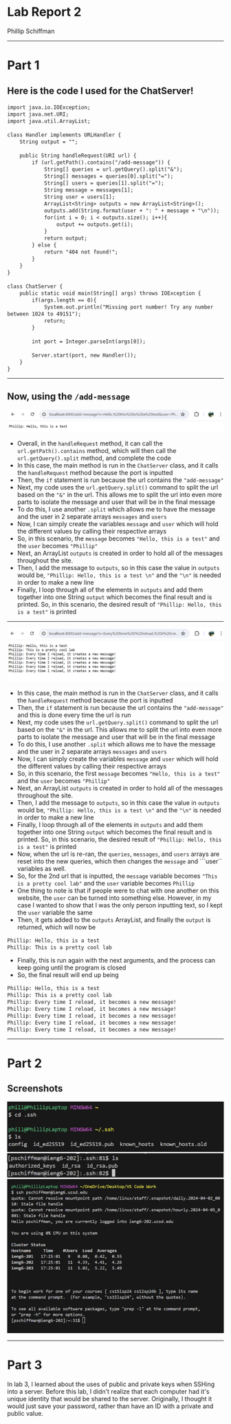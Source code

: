 # Lab Report 2
Phillip Schiffman
***
# Part 1
## Here is the code I used for the ChatServer!
```
import java.io.IOException;
import java.net.URI;
import java.util.ArrayList;

class Handler implements URLHandler {
    String output = "";

    public String handleRequest(URI url) {
        if (url.getPath().contains("/add-message")) {
            String[] queries = url.getQuery().split("&");
            String[] messages = queries[0].split("=");
            String[] users = queries[1].split("=");
            String message = messages[1];
            String user = users[1];
            ArrayList<String> outputs = new ArrayList<String>(); 
            outputs.add(String.format(user + ": " + message + "\n"));
            for(int i = 0; i < outputs.size(); i++){
                output += outputs.get(i);
            }
            return output;
        } else {
            return "404 not found!";
        }
    }
}

class ChatServer {
    public static void main(String[] args) throws IOException {
        if(args.length == 0){
            System.out.println("Missing port number! Try any number between 1024 to 49151");
            return;
        }

        int port = Integer.parseInt(args[0]);

        Server.start(port, new Handler());
    }
}
```
***
## Now, using the ``` /add-message ```

![image](ChatServer1.png)

- Overall, in the ```handleRequest``` method, it can call the ```url.getPath().contains``` method, which will then call the ```url.getQuery().split``` method, and complete the code
- In this case, the main method is run in the ```ChatServer``` class, and it calls the ```handleRequest``` method because the port is inputted
- Then, the ```if``` statement is run because the url contains the ```"add-message"```
- Next, my code uses the ```url.getQuery.split()``` command to split the url based on the ```"&"``` in the url. This allows me to split the url into even more parts to isolate the message and user that will be in the final message
- To do this, I use another ```.split``` which allows me to have the message and the user in 2 separate arrays ```messages``` and ```users```
- Now, I can simply create the variables ```message``` and ```user``` which will hold the different values by calling their respective arrays
- So, in this scenario, the ```message``` becomes ```"Hello, this is a test"``` and the ```user``` becomes ```"Phillip"```
- Next, an ArrayList ```outputs``` is created in order to hold all of the messages throughout the site.
- Then, I add the message to ```outputs```, so in this case the value in ```outputs``` would be, ```"Phillip: Hello, this is a test \n"``` and the ```"\n"``` is needed in order to make a new line
- Finally, I loop through all of the elements in ```outputs``` and add them together into one String ```output``` which becomes the final result and is printed. So, in this scenario, the desired result of ```"Phillip: Hello, this is a test"``` is printed
***
![image](ChatServer2.png)

- In this case, the main method is run in the ```ChatServer``` class, and it calls the ```handleRequest``` method because the port is inputted
- Then, the ```if``` statement is run because the url contains the ```"add-message"``` and this is done every time the url is run
- Next, my code uses the ```url.getQuery.split()``` command to split the url based on the ```"&"``` in the url. This allows me to split the url into even more parts to isolate the message and user that will be in the final message
- To do this, I use another ```.split``` which allows me to have the message and the user in 2 separate arrays ```messages``` and ```users```
- Now, I can simply create the variables ```message``` and ```user``` which will hold the different values by calling their respective arrays
- So, in this scenario, the first ```message``` becomes ```"Hello, this is a test"``` and the ```user``` becomes ```"Phillip"```
- Next, an ArrayList ```outputs``` is created in order to hold all of the messages throughout the site.
- Then, I add the message to ```outputs```, so in this case the value in ```outputs``` would be, ```"Phillip: Hello, this is a test \n"``` and the ```"\n"``` is needed in order to make a new line
- Finally, I loop through all of the elements in ```outputs``` and add them together into one String ```output``` which becomes the final result and is printed. So, in this scenario, the desired result of ```"Phillip: Hello, this is a test"``` is printed
- Now, when the url is re-ran, the ```queries```, ```messages```, and ```users``` arrays are reset into the new queries, which then changes the ```message``` and ```user`` variables as well.
- So, for the 2nd url that is inputted, the ```message``` variable becomes ```"This is a pretty cool lab"``` and the ```user``` variable becomes ```Phillip```
- One thing to note is that if people were to chat with one another on this website, the ```user``` can be turned into something else. However, in my case I wanted to show that I was the only person inputting text, so I kept the ```user``` variable the same
- Then, it gets added to the ```outputs``` ArrayList, and finally the ```output``` is returned, which will now be
```
Phillip: Hello, this is a test
Phillip: This is a pretty cool lab
```
- Finally, this is run again with the next arguments, and the process can keep going until the program is closed
- So, the final result will end up being
```
Phillip: Hello, this is a test
Phillip: This is a pretty cool lab
Phillip: Every time I reload, it becomes a new message!
Phillip: Every time I reload, it becomes a new message!
Phillip: Every time I reload, it becomes a new message!
Phillip: Every time I reload, it becomes a new message!
Phillip: Every time I reload, it becomes a new message!
```
***
# Part 2
## Screenshots
![image](lsPrivateKey.png)
![image](lsPublicKey.png.png)
![image](LogInWithNoPass.png)
***
# Part 3
In lab 3, I learned about the uses of public and private keys when SSHing into a server. Before this lab, I didn't realize that each computer had it's unique identity that would be shared to the server. Originally, I thought it would just save your password, rather than have an ID with a private and public value.
